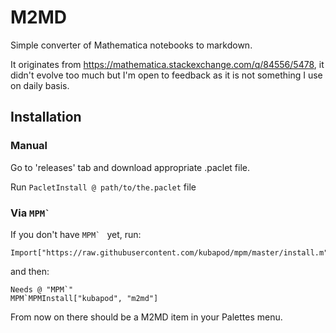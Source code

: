 # M2MD

Simple converter of Mathematica notebooks to markdown.

It originates from https://mathematica.stackexchange.com/q/84556/5478, it didn't evolve too much but I'm open to feedback as it is not something I use on daily basis.

## Installation
 
### Manual
 
   Go to 'releases' tab and download appropriate .paclet file.
    
   Run `PacletInstall @ path/to/the.paclet` file
   
### Via ``MPM` ``
   
If you don't have ``MPM` `` yet, run:
   
    Import["https://raw.githubusercontent.com/kubapod/mpm/master/install.m"]
   
and then:
   
    Needs @ "MPM`"    
    MPM`MPMInstall["kubapod", "m2md"]
    
From now on there should be a M2MD item in your Palettes menu.     
